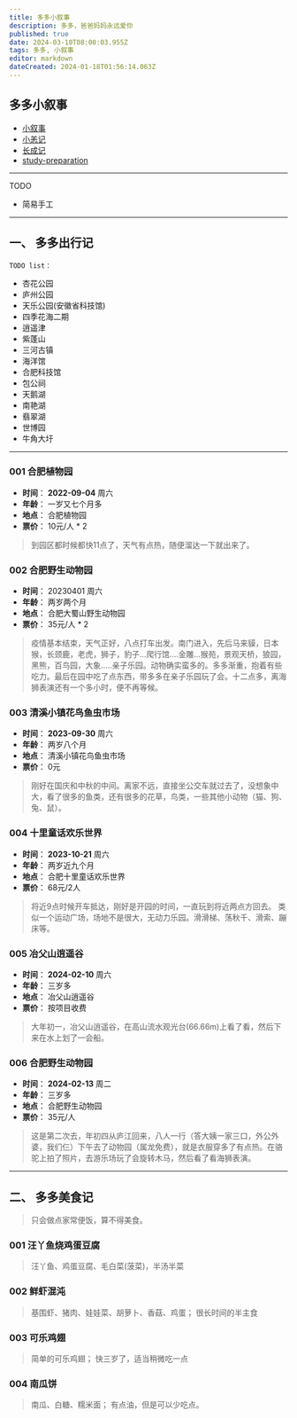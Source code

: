 ```yaml
---
title: 多多小叙事
description: 多多，爸爸妈妈永远爱你
published: true
date: 2024-03-10T08:00:03.955Z
tags: 多多, 小叙事
editor: markdown
dateCreated: 2024-01-18T01:56:14.063Z
---
```


## 多多小叙事

- [小叙事](/duoduo/small_narrative)
- [小恙记](/duoduo/ailment)
- [长成记](/duoduo/growth_record)
- [study-preparation](/duoduo/study-preparation)
----
TODO
- 简易手工
----
## 一、 多多出行记
`TODO list：`
- 杏花公园
- 庐州公园
- 天乐公园(安徽省科技馆)
- 四季花海二期
- 逍遥津
- 紫蓬山
- 三河古镇
- 海洋馆
- 合肥科技馆
- 包公祠
- 天鹅湖
- 南艳湖
- 翡翠湖
- 世博园
- 牛角大圩
----
### 001 合肥植物园  
- **时间**： **2022-09-04** 周六
- **年龄**： 一岁又七个月多
- **地点**： 合肥植物园
- **票价**： 10元/人 * 2 
> 到园区都时候都快11点了，天气有点热，随便溜达一下就出来了。

### 002 合肥野生动物园
- **时间**：  20230401 周六
- **年龄**： 两岁两个月
- **地点**： 合肥大蜀山野生动物园
- **票价**： 35元/人 * 2
> 疫情基本结束，天气正好，八点打车出发。南门进入，先后马来貘，日本猴，长颈鹿，老虎，狮子，豹子...爬行馆....金雕...猴苑，景观天桥，狼园，黑熊，百鸟园，大象.....亲子乐园。动物确实蛮多的。多多渐重，抱着有些吃力。最后在园中吃了点东西，带多多在亲子乐园玩了会。十二点多，离海狮表演还有一个多小时，便不再等候。

### 003 清溪小镇花鸟鱼虫市场
- **时间**：  **2023-09-30** 周六
- **年龄**：  两岁八个月
- **地点**：  清溪小镇花鸟鱼虫市场
- **票价**：  0元
> 刚好在国庆和中秋的中间。离家不远，直接坐公交车就过去了，没想象中大，看了很多的鱼类，还有很多的花草，鸟类，一些其他小动物（猫、狗、兔、鼠）。

### 004 十里童话欢乐世界
- **时间**：  **2023-10-21** 周六
- **年龄**：  两岁近九个月
- **地点**：  合肥十里童话欢乐世界
- **票价**：  68元/2人
> 将近9点时候开车抵达，刚好是开园的时间，一直玩到将近两点方回去。
类似一个运动广场，场地不是很大，无动力乐园。滑滑梯、荡秋千、滑索、蹦床等。

### 005 冶父山逍遥谷
- **时间**：  **2024-02-10** 周六
- **年龄**：  三岁多
- **地点**：  冶父山逍遥谷
- **票价**：  按项目收费
>  大年初一，冶父山逍遥谷，在高山流水观光台(66.66m)上看了看，然后下来在水上划了一会船。

### 006 合肥野生动物园
- **时间**：  **2024-02-13** 周二
- **年龄**：  三岁多
- **地点**：  合肥野生动物园
- **票价**：  35元/人
> 这是第二次去，年初四从庐江回来，八人一行（答大姨一家三口，外公外婆，我们仨）下午去了动物园（属龙免费），就是衣服穿多了有点热。在骆驼上拍了照片，去游乐场玩了会旋转木马，然后看了看海狮表演。
----

## 二、 多多美食记

>  只会做点家常便饭，算不得美食。

### 001 汪丫鱼烧鸡蛋豆腐
> 汪丫鱼、鸡蛋豆腐、毛白菜(菠菜)，半汤半菜

### 002 鲜虾混沌
> 基围虾、猪肉、娃娃菜、胡萝卜、香菇、鸡蛋； 
很长时间的半主食
### 003 可乐鸡翅
> 简单的可乐鸡翅；
快三岁了，适当稍微吃一点

### 004 南瓜饼
> 南瓜、白糖、糯米面；
有点油，但是可以少吃点。


